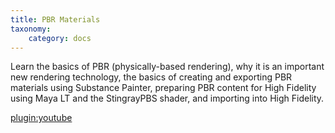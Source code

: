 ```yaml
---
title: PBR Materials
taxonomy:
    category: docs
---
```


Learn the basics of PBR (physically-based rendering), why it is an important new rendering technology, the basics of creating and exporting PBR materials using Substance Painter, preparing PBR content for High Fidelity using Maya LT and the StingrayPBS shader, and importing into High Fidelity.

[plugin:youtube](https://www.youtube.com/watch?v=8gZV-Dn_7Ks)